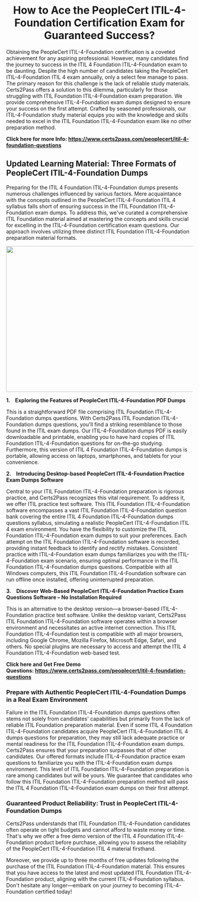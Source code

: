 <h1 style="text-align: center;"><strong>How to Ace the PeopleCert ITIL-4-Foundation Certification Exam for Guaranteed Success?</strong></h1>

<p>Obtaining the PeopleCert ITIL-4-Foundation certification is a coveted achievement for any aspiring professional. However, many candidates find the journey to success in the ITIL 4 Foundation ITIL-4-Foundation exam to be daunting. Despite the high number of candidates taking the PeopleCert ITIL-4-Foundation ITIL 4 exam annually, only a select few manage to pass. The primary reason for this challenge is the lack of reliable study materials. Certs2Pass offers a solution to this dilemma, particularly for those struggling with ITIL Foundation ITIL-4-Foundation exam preparation. We provide comprehensive ITIL-4-Foundation exam dumps designed to ensure your success on the first attempt. Crafted by seasoned professionals, our ITIL-4-Foundation study material equips you with the knowledge and skills needed to excel in the ITIL Foundation ITIL-4-Foundation exam like no other preparation method.</p>

<p><strong>Click here for more Info: <a href="https://www.certs2pass.com/peoplecert/itil-4-foundation-questions">https://www.certs2pass.com/peoplecert/itil-4-foundation-questions</a></strong></p>

<h2><strong>Updated Learning Material: Three Formats of PeopleCert ITIL-4-Foundation Dumps</strong></h2>

<p>Preparing for the ITIL 4 Foundation ITIL-4-Foundation dumps presents numerous challenges influenced by various factors. Mere acquaintance with the concepts outlined in the PeopleCert ITIL-4-Foundation ITIL 4 syllabus falls short of ensuring success in the ITIL Foundation ITIL-4-Foundation exam dumps. To address this, we've curated a comprehensive ITIL Foundation material aimed at mastering the concepts and skills crucial for excelling in the ITIL-4-Foundation certification exam questions. Our approach involves utilizing three distinct ITIL Foundation ITIL-4-Foundation preparation material formats.</p>

<p style="text-align: center;"><img src="https://i.ibb.co/KqxymRr/161103-143.jpg" style="height: 394px; width: 700px;" /></p>

<p><strong>1.    Exploring the Features of PeopleCert ITIL-4-Foundation PDF Dumps</strong></p>

<p>This is a straightforward PDF file comprising ITIL Foundation ITIL-4-Foundation dumps questions. With Certs2Pass ITIL Foundation ITIL-4-Foundation dumps questions, you'll find a striking resemblance to those found in the ITIL exam dumps. Our ITIL-4-Foundation dumps PDF is easily downloadable and printable, enabling you to have hard copies of ITIL Foundation ITIL-4-Foundation questions for on-the-go studying. Furthermore, this version of ITIL 4 Foundation ITIL-4-Foundation dumps is portable, allowing access on laptops, smartphones, and tablets for your convenience.</p>

<p><strong>2.    Introducing Desktop-based PeopleCert ITIL-4-Foundation Practice Exam Dumps Software</strong></p>

<p>Central to your ITIL Foundation ITIL-4-Foundation preparation is rigorous practice, and Certs2Pass recognizes this vital requirement. To address it, we offer ITIL practice test software. This ITIL Foundation ITIL-4-Foundation software encompasses a vast ITIL Foundation ITIL-4-Foundation question bank covering the entire ITIL 4 Foundation ITIL-4-Foundation dumps questions syllabus, simulating a realistic PeopleCert ITIL-4-Foundation ITIL 4 exam environment. You have the flexibility to customize the ITIL Foundation ITIL-4-Foundation exam dumps to suit your preferences. Each attempt on the ITIL Foundation ITIL-4-Foundation software is recorded, providing instant feedback to identify and rectify mistakes. Consistent practice with ITIL-4-Foundation exam dumps familiarizes you with the ITIL-4-Foundation exam scenario, ensuring optimal performance in the ITIL Foundation ITIL-4-Foundation dumps questions. Compatible with all Windows computers, this ITIL Foundation ITIL-4-Foundation software can run offline once installed, offering uninterrupted preparation.</p>

<p><strong>3.   </strong> <strong>Discover Web-Based PeopleCert ITIL-4-Foundation Practice Exam Questions Software – No Installation Required</strong></p>

<p>This is an alternative to the desktop version—a browser-based ITIL-4-Foundation practice test software. Unlike the desktop variant, Certs2Pass ITIL Foundation ITIL-4-Foundation software operates within a browser environment and necessitates an active internet connection. This ITIL Foundation ITIL-4-Foundation test is compatible with all major browsers, including Google Chrome, Mozilla Firefox, Microsoft Edge, Safari, and others. No special plugins are necessary to access and attempt the ITIL 4 Foundation ITIL-4-Foundation web-based test.</p>

<p><strong>Click here and Get Free Demo Questions: <a href="https://www.certs2pass.com/peoplecert/itil-4-foundation-questions">https://www.certs2pass.com/peoplecert/itil-4-foundation-questions</a></strong></p>

<h3><strong>Prepare with Authentic PeopleCert ITIL-4-Foundation Dumps in a Real Exam Environment</strong></h3>

<p>Failure in the ITIL Foundation ITIL-4-Foundation dumps questions often stems not solely from candidates' capabilities but primarily from the lack of reliable ITIL Foundation preparation material. Even if some ITIL 4 Foundation ITIL-4-Foundation candidates acquire PeopleCert ITIL-4-Foundation ITIL 4 dumps questions for preparation, they may still lack adequate practice or mental readiness for the ITIL Foundation ITIL-4-Foundation exam dumps. Certs2Pass ensures that your preparation surpasses that of other candidates. Our offered formats include ITIL-4-Foundation practice exam questions to familiarize you with the ITIL-4-Foundation exam dumps environment. This level of ITIL Foundation ITIL-4-Foundation preparation is rare among candidates but will be yours. We guarantee that candidates who follow this ITIL Foundation ITIL-4-Foundation preparation method will pass the ITIL 4 Foundation ITIL-4-Foundation exam dumps on their first attempt.</p>

<h3><strong>Guaranteed Product Reliability: Trust in PeopleCert ITIL-4-Foundation Dumps</strong></h3>

<p>Certs2Pass understands that ITIL Foundation ITIL-4-Foundation candidates often operate on tight budgets and cannot afford to waste money or time. That's why we offer a free demo version of the ITIL 4 Foundation ITIL-4-Foundation product before purchase, allowing you to assess the reliability of the PeopleCert ITIL-4-Foundation ITIL 4 material firsthand.</p>

<p>Moreover, we provide up to three months of free updates following the purchase of the ITIL Foundation ITIL-4-Foundation material. This ensures that you have access to the latest and most updated ITIL Foundation ITIL-4-Foundation product, aligning with the current ITIL-4-Foundation syllabus. Don't hesitate any longer—embark on your journey to becoming ITIL-4-Foundation certified today!</p>
